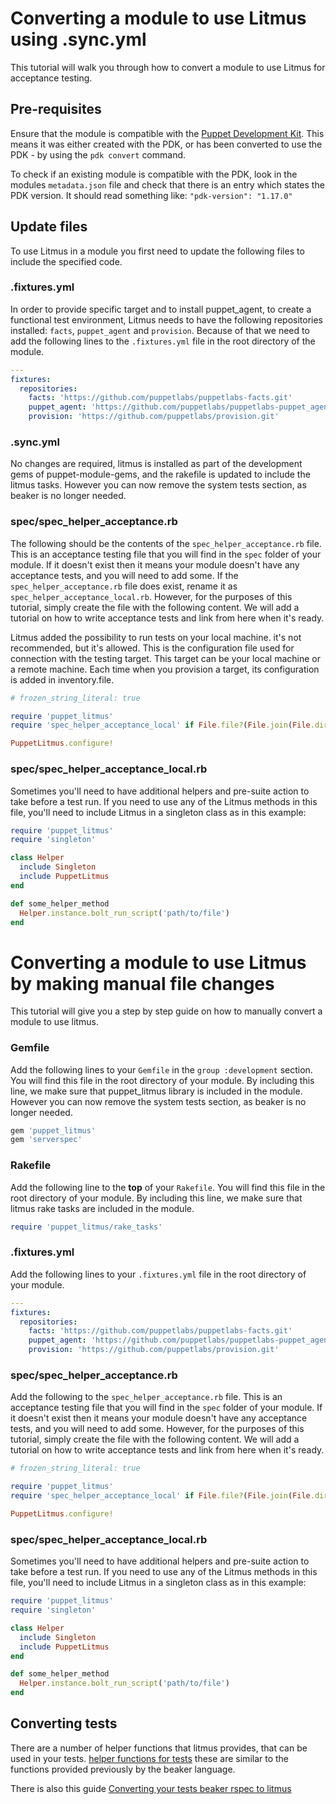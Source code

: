 # Converting a module to use Litmus using .sync.yml

This tutorial will walk you through how to convert a module to use Litmus for acceptance testing.

## Pre-requisites
Ensure that the module is compatible with the [Puppet Development Kit](https://puppet.com/docs/pdk/1.x/pdk.html). This means it was either created with the PDK, or has been converted to use the PDK - by using the `pdk convert` command.

To check if an existing module is compatible with the PDK, look in the modules `metadata.json` file and check that there is an entry which states the PDK version. It should read something like: `"pdk-version": "1.17.0"`

## Update files
To use Litmus in a module you first need to update the following files to include the specified code.

### .fixtures.yml
In order to provide specific target and to install puppet_agent, to create a functional test environment, Litmus needs to have the following repositories installed: `facts`, `puppet_agent` and `provision`. Because of that we need to add the following lines to the `.fixtures.yml` file in the root directory of the module.

```yaml
---
fixtures:
  repositories:
    facts: 'https://github.com/puppetlabs/puppetlabs-facts.git'
    puppet_agent: 'https://github.com/puppetlabs/puppetlabs-puppet_agent.git'
    provision: 'https://github.com/puppetlabs/provision.git'
```

### .sync.yml

No changes are required, litmus is installed as part of the development gems of puppet-module-gems, and the rakefile is updated to include the litmus tasks. However you can now remove the system tests section, as beaker is no longer needed.

### spec/spec_helper_acceptance.rb

The following should be the contents of the `spec_helper_acceptance.rb` file. This is an acceptance testing file that you will find in the `spec` folder of your module. If it doesn't exist then it means your module doesn't have any acceptance tests, and you will need to add some. If the `spec_helper_acceptance.rb` file does exist, rename it as `spec_helper_acceptance_local.rb`. However, for the purposes of this tutorial, simply create the file with the following content. We will add a tutorial on how to write acceptance tests and link from here when it's ready.

Litmus added the possibility to run tests on your local machine. it's not recommended, but it's allowed. 
This is the configuration file used for connection with the testing target. This target can be your local machine or a remote machine. Each time when you provision a target, its configuration is added in inventory.file. 

```ruby
# frozen_string_literal: true

require 'puppet_litmus'
require 'spec_helper_acceptance_local' if File.file?(File.join(File.dirname(__FILE__), 'spec_helper_acceptance_local.rb'))

PuppetLitmus.configure!
```

### spec/spec_helper_acceptance_local.rb

Sometimes you'll need to have additional helpers and pre-suite action to take before a test run.
If you need to use any of the Litmus methods in this file, you'll need to include Litmus in a singleton class as in this example:

```ruby
require 'puppet_litmus'
require 'singleton'

class Helper
  include Singleton
  include PuppetLitmus
end

def some_helper_method
  Helper.instance.bolt_run_script('path/to/file')
end
```

# Converting a module to use Litmus by making manual file changes

This tutorial will give you a step by step guide on how to manually convert a module to use litmus.

### Gemfile
Add the following lines to your `Gemfile` in the `group :development` section. You will find this file in the root directory of your module. By including this line, we make sure that puppet_litmus library is included in the module. However you can now remove the system tests section, as beaker is no longer needed.

```ruby
gem 'puppet_litmus'
gem 'serverspec'

```

### Rakefile
Add the following line to the **top** of your `Rakefile`. You will find this file in the root directory of your module. By including this line, we make sure that litmus rake tasks are included in the module. 

```ruby
require 'puppet_litmus/rake_tasks'
```

### .fixtures.yml
Add the following lines to your `.fixtures.yml` file in the root directory of your module.

```yaml
---
fixtures:
  repositories:
    facts: 'https://github.com/puppetlabs/puppetlabs-facts.git'
    puppet_agent: 'https://github.com/puppetlabs/puppetlabs-puppet_agent.git'
    provision: 'https://github.com/puppetlabs/provision.git'
```

### spec/spec_helper_acceptance.rb
Add the following to the `spec_helper_acceptance.rb` file. This is an acceptance testing file that you will find in the `spec` folder of your module. If it doesn't exist then it means your module doesn't have any acceptance tests, and you will need to add some. However, for the purposes of this tutorial, simply create the file with the following content. We will add a tutorial on how to write acceptance tests and link from here when it's ready.

```ruby
# frozen_string_literal: true

require 'puppet_litmus'
require 'spec_helper_acceptance_local' if File.file?(File.join(File.dirname(__FILE__), 'spec_helper_acceptance_local.rb'))

PuppetLitmus.configure!
```

### spec/spec_helper_acceptance_local.rb

Sometimes you'll need to have additional helpers and pre-suite action to take before a test run.
If you need to use any of the Litmus methods in this file, you'll need to include Litmus in a singleton class as in this example:

```ruby
require 'puppet_litmus'
require 'singleton'

class Helper
  include Singleton
  include PuppetLitmus
end

def some_helper_method
  Helper.instance.bolt_run_script('path/to/file')
end
```

## Converting tests

There are a number of helper functions that litmus provides, that can be used in your tests. [helper functions for tests](https://github.com/puppetlabs/puppet_litmus/wiki/Helper-Functions-for-Litmus#helper-functions-for-testing-your-modules) these are similar to the functions provided previously by the beaker language. 

There is also this guide [Converting your tests beaker rspec to litmus](https://github.com/puppetlabs/puppet_litmus/wiki/converting-tests-from-beaker-rspec-to-litmus)